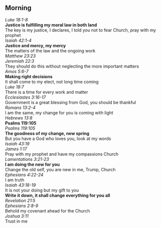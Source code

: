## Morning

_Luke 18:1-8_  
**Justice is fulfilling my moral law in both land**  
The key is my justice, I declares, I told you not to fear Church, pray with my prophet  
_Isaiah 42:1-4_  
**Justice and mercy, my mercy**  
The matters of the law and the ongoing work  
_Matthew 23:23_  
_Jeremiah 22:3_  
They should do this without neglecting the more important matters  
_Amos 5:6-7_  
**Making right decisions**  
It shall come to my elect, not long time coming  
_Luke 18:7_  
There is a time for every work and matter  
_Ecclesiastes 3:16-17_  
Government is a great blessing from God, you should be thankful  
_Romans 13:2-4_  
I am the same, my change for you is coming with light  
_Hebrews 13:8_  
**Psalms 119:105**  
_Psalms 119:105_  
**The goodness of my change, new spring**  
But you have a God who loves you, look at my words  
_Isaiah 43:19_  
_James 1:17_  
Pray with my prophet and have my compassions Church  
_Lamentations 3:21-23_  
**I am doing the new for you**  
Change the old self, you are new in me, Trump, Church  
_Ephesians 4:22-24_  
I am truth  
_Isaiah 43:18-19_  
It is not your doing but my gift to you  
**Write it down, it shall change everything for you all**  
_Revelation 21:5_  
_Ephesians 2:8-9_  
Behold my covenant ahead for the Church  
_Joshua 3:11_  
Trust in me  
